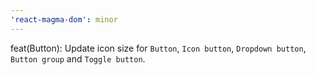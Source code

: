 ```yaml
---
'react-magma-dom': minor
---
```


feat(Button): Update icon size for `Button`, `Icon button`, `Dropdown button`, `Button group` and `Toggle button`.
